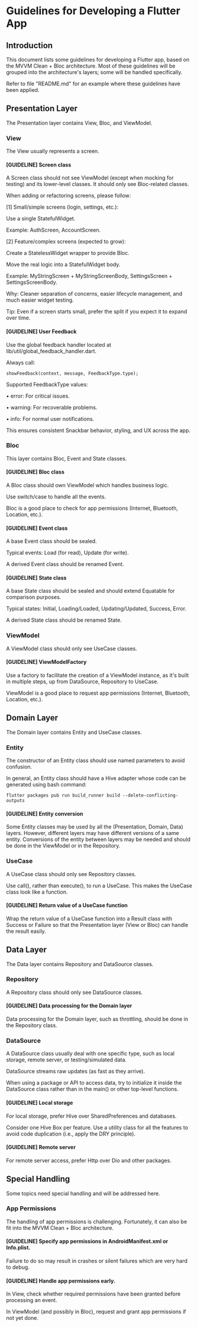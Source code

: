 # Guidelines for Developing a Flutter App

## Introduction

This document lists some guidelines for developing a Flutter app, based on the MVVM Clean + Bloc 
architecture. Most of these guidelines will be grouped into the architecture's layers; some will 
be handled specifically.

Refer to file "README.md" for an example where these guidelines have been applied.

## Presentation Layer

The Presentation layer contains View, Bloc, and ViewModel.

### View

The View usually represents a screen.

#### [GUIDELINE] Screen class

A Screen class should not see ViewModel (except when mocking for testing) and its lower-level 
classes. It should only see Bloc-related classes.

When adding or refactoring screens, please follow:

[1] Small/simple screens (login, settings, etc.):

Use a single StatefulWidget.

Example: AuthScreen, AccountScreen.

[2] Feature/complex screens (expected to grow):

Create a StatelessWidget wrapper to provide Bloc.

Move the real logic into a StatefulWidget body.

Example: MyStringScreen + MyStringScreenBody, SettingsScreen + SettingsScreenBody.

Why: Cleaner separation of concerns, easier lifecycle management, and much easier widget testing.

Tip: Even if a screen starts small, prefer the split if you expect it to expand over time.

#### [GUIDELINE] User Feedback

Use the global feedback handler located at lib/util/global_feedback_handler.dart.

Always call:

`showFeedback(context, message, FeedbackType.type);`

Supported FeedbackType values:

•	error: For critical issues.

•	warning: For recoverable problems.

•	info: For normal user notifications.

This ensures consistent Snackbar behavior, styling, and UX across the app.

### Bloc

This layer contains Bloc, Event and State classes.

#### [GUIDELINE] Bloc class

A Bloc class should own ViewModel which handles business logic.

Use switch/case to handle all the events.

Bloc is a good place to check for app permissions (Internet, Bluetooth, Location, etc.).

#### [GUIDELINE] Event class

A base Event class should be sealed.

Typical events: Load (for read), Update (for write).

A derived Event class should be renamed <Feature><Specific>Event.

#### [GUIDELINE] State class

A base State class should be sealed and should extend Equatable for comparison purposes.

Typical states: Initial, Loading/Loaded, Updating/Updated, Success, Error.

A derived State class should be renamed <Feature><Specific>State.

### ViewModel

A ViewModel class should only see UseCase classes.

#### [GUIDELINE] ViewModelFactory
Use a factory to facilitate the creation of a ViewModel instance, as it's built in multiple 
steps, up from DataSource, Repository to UseCase.

ViewModel is a good place to request app permissions (Internet, Bluetooth, Location, etc.).

## Domain Layer

The Domain layer contains Entity and UseCase classes.

### Entity

The constructor of an Entity class should use named parameters to avoid confusion.

In general, an Entity class should have a Hive adapter whose code can be generated using 
bash command:

`flutter packages pub run build_runner build --delete-conflicting-outputs`

#### [GUIDELINE] Entity conversion

Some Entity classes may be used by all the (Presentation, Domain, Data) layers. However, different 
layers may have different versions of a same entity. Conversions of the entity 
between layers may be needed and should be done in the ViewModel or in the Repository.

### UseCase

A UseCase class should only see Repository classes.

Use call(), rather than execute(), to run a UseCase. This makes the UseCase class look like 
a function.

#### [GUIDELINE] Return value of a UseCase function

Wrap the return value of a UseCase function into a Result<T> class with Success or Failure so that 
the Presentation layer (View or Bloc) can handle the result easily.

## Data Layer

The Data layer contains Repository and DataSource classes.

### Repository

A Repository class should only see DataSource classes.

#### [GUIDELINE] Data processing for the Domain layer

Data processing for the Domain layer, such as throttling, should be done in the Repository class.

### DataSource

A DataSource class usually deal with one specific type, such as local storage, remote server, or 
testing/simulated data.

DataSource streams raw updates (as fast as they arrive). 

When using a package or API to access data, try to initialize it inside the DataSource class 
rather than in the main() or other top-level functions.

#### [GUIDELINE] Local storage

For local storage, prefer Hive over SharedPreferences and databases.

Consider one Hive Box per feature. Use a utility class for all the features to avoid code 
duplication (i.e., apply the DRY principle).

#### [GUIDELINE] Remote server

For remote server access, prefer Http over Dio and other packages.

## Special Handling

Some topics need special handling and will be addressed here.

### App Permissions

The handling of app permissions is challenging. Fortunately, it can also be fit into the 
MVVM Clean + Bloc architecture.

#### [GUIDELINE] Specify app permissions in AndroidManifest.xml or Info.plist.

Failure to do so may result in crashes or silent failures which are very hard to debug.

#### [GUIDELINE] Handle app permissions early.

In View, check whether required permissions have been granted before processing an event.

In ViewModel (and possibly in Bloc), request and grant app permissions if not yet done.
